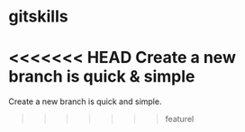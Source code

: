 # gitskills
<<<<<<< HEAD
Create a new branch is quick & simple
=======
Create a new branch is quick and simple.
>>>>>>> featurel
